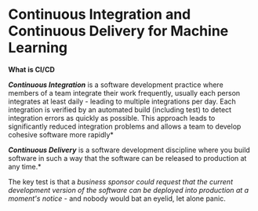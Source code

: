 # Continuous Integration and Continuous Delivery for Machine Learning

**What is CI/CD**

***Continuous Integration*** is a software development practice where members of a team integrate their work frequently, 
usually each person integrates at least daily - leading to multiple integrations per day. 
Each integration is verified by an automated build (including test) to detect integration errors 
as quickly as possible. This approach leads to significantly reduced 
integration problems and allows a team to develop cohesive software more rapidly*

***Continuous Delivery*** is a software development discipline where you build software 
in such a way that the software can be released to production at any time.*

The key test is that a *business sponsor could request that the current development version of the 
software can be deployed into production at a moment's notice* - and nobody would bat an eyelid, let alone panic.
